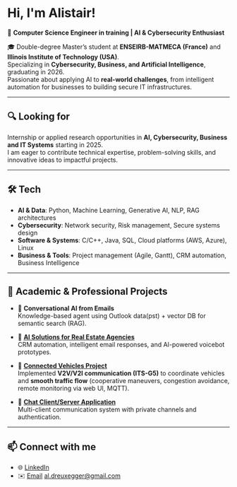 # Hi, I'm Alistair!  
🚀 **Computer Science Engineer in training | AI & Cybersecurity Enthusiast**  

🎓 Double-degree Master’s student at **ENSEIRB-MATMECA (France)** and **Illinois Institute of Technology (USA)**.  
Specializing in **Cybersecurity, Business, and Artificial Intelligence**, graduating in 2026.  
Passionate about applying AI to **real-world challenges**, from intelligent automation for businesses to building secure IT infrastructures.  

---

## 🔍 Looking for  
Internship or applied research opportunities in **AI, Cybersecurity, Business and IT Systems** starting in 2025.  
I am eager to contribute technical expertise, problem-solving skills, and innovative ideas to impactful projects.  

---

## 🛠️ Tech  
- **AI & Data**: Python, Machine Learning, Generative AI, NLP, RAG architectures  
- **Cybersecurity**: Network security, Risk management, Secure systems design  
- **Software & Systems**: C/C++, Java, SQL, Cloud platforms (AWS, Azure), Linux  
- **Business & Tools**: Project management (Agile, Gantt), CRM automation, Business Intelligence  

---

## 📂 Academic & Professional Projects  

- 🤖 **Conversational AI from Emails**  
  Knowledge-based agent using Outlook data(pst) + vector DB for semantic search (RAG).  

- 🏢 **[AI Solutions for Real Estate Agencies](https://github.com/AlistairDE/real-estate-ai-automation)**  
  CRM automation, intelligent email responses, and AI-powered voicebot prototypes.  

- 🚗 **[Connected Vehicles Project](https://github.com/AlistairDE/turtlebot-control-site)**  
  Implemented **V2V/V2I communication (ITS-G5)** to coordinate vehicles and **smooth traffic flow** (cooperative maneuvers, congestion avoidance, remote monitoring via web UI, MQTT). 


- 💬 **[Chat Client/Server Application](https://github.com/AlistairDE/chat-client-server)**  
  Multi-client communication system with private channels and authentication.   

---

## 📫 Connect with me  
- 🌐 [LinkedIn](https://www.linkedin.com/in/alistair-dreux-egger/)  
- ✉️ [Email](mailto:al.dreuxegger.com)  al.dreuxegger@gmail.com
